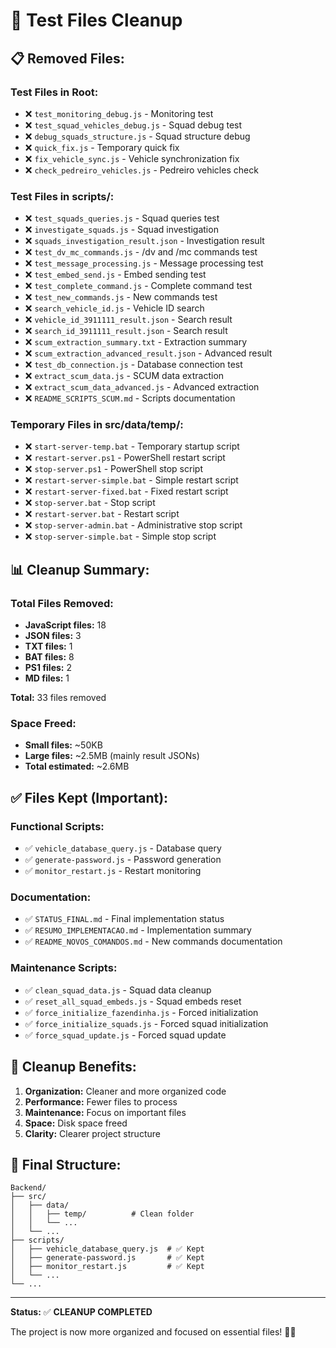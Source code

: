 # 🧹 Test Files Cleanup

## 📋 **Removed Files:**

### **Test Files in Root:**
- ❌ `test_monitoring_debug.js` - Monitoring test
- ❌ `test_squad_vehicles_debug.js` - Squad debug test
- ❌ `debug_squads_structure.js` - Squad structure debug
- ❌ `quick_fix.js` - Temporary quick fix
- ❌ `fix_vehicle_sync.js` - Vehicle synchronization fix
- ❌ `check_pedreiro_vehicles.js` - Pedreiro vehicles check

### **Test Files in scripts/:**
- ❌ `test_squads_queries.js` - Squad queries test
- ❌ `investigate_squads.js` - Squad investigation
- ❌ `squads_investigation_result.json` - Investigation result
- ❌ `test_dv_mc_commands.js` - /dv and /mc commands test
- ❌ `test_message_processing.js` - Message processing test
- ❌ `test_embed_send.js` - Embed sending test
- ❌ `test_complete_command.js` - Complete command test
- ❌ `test_new_commands.js` - New commands test
- ❌ `search_vehicle_id.js` - Vehicle ID search
- ❌ `vehicle_id_3911111_result.json` - Search result
- ❌ `search_id_3911111_result.json` - Search result
- ❌ `scum_extraction_summary.txt` - Extraction summary
- ❌ `scum_extraction_advanced_result.json` - Advanced result
- ❌ `test_db_connection.js` - Database connection test
- ❌ `extract_scum_data.js` - SCUM data extraction
- ❌ `extract_scum_data_advanced.js` - Advanced extraction
- ❌ `README_SCRIPTS_SCUM.md` - Scripts documentation

### **Temporary Files in src/data/temp/:**
- ❌ `start-server-temp.bat` - Temporary startup script
- ❌ `restart-server.ps1` - PowerShell restart script
- ❌ `stop-server.ps1` - PowerShell stop script
- ❌ `restart-server-simple.bat` - Simple restart script
- ❌ `restart-server-fixed.bat` - Fixed restart script
- ❌ `stop-server.bat` - Stop script
- ❌ `restart-server.bat` - Restart script
- ❌ `stop-server-admin.bat` - Administrative stop script
- ❌ `stop-server-simple.bat` - Simple stop script

## 📊 **Cleanup Summary:**

### **Total Files Removed:**
- **JavaScript files:** 18
- **JSON files:** 3
- **TXT files:** 1
- **BAT files:** 8
- **PS1 files:** 2
- **MD files:** 1

**Total:** 33 files removed

### **Space Freed:**
- **Small files:** ~50KB
- **Large files:** ~2.5MB (mainly result JSONs)
- **Total estimated:** ~2.6MB

## ✅ **Files Kept (Important):**

### **Functional Scripts:**
- ✅ `vehicle_database_query.js` - Database query
- ✅ `generate-password.js` - Password generation
- ✅ `monitor_restart.js` - Restart monitoring

### **Documentation:**
- ✅ `STATUS_FINAL.md` - Final implementation status
- ✅ `RESUMO_IMPLEMENTACAO.md` - Implementation summary
- ✅ `README_NOVOS_COMANDOS.md` - New commands documentation

### **Maintenance Scripts:**
- ✅ `clean_squad_data.js` - Squad data cleanup
- ✅ `reset_all_squad_embeds.js` - Squad embeds reset
- ✅ `force_initialize_fazendinha.js` - Forced initialization
- ✅ `force_initialize_squads.js` - Forced squad initialization
- ✅ `force_squad_update.js` - Forced squad update

## 🎯 **Cleanup Benefits:**

1. **Organization:** Cleaner and more organized code
2. **Performance:** Fewer files to process
3. **Maintenance:** Focus on important files
4. **Space:** Disk space freed
5. **Clarity:** Clearer project structure

## 📁 **Final Structure:**

```
Backend/
├── src/
│   ├── data/
│   │   ├── temp/          # Clean folder
│   │   └── ...
│   └── ...
├── scripts/
│   ├── vehicle_database_query.js  # ✅ Kept
│   ├── generate-password.js       # ✅ Kept
│   ├── monitor_restart.js         # ✅ Kept
│   └── ...
└── ...
```

---

**Status:** ✅ **CLEANUP COMPLETED**

The project is now more organized and focused on essential files! 🧹✨
